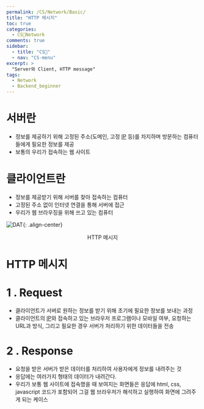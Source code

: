 ```yaml
---
permalink: /CS/Network/Basic/
title: "HTTP 메시지"
toc: true
categories:
  - CS🐰Network
comments: true
sidebar:
  - title: "CS🐰"
  - nav: "CS-menu"
excerpt: >
  "Server와 Client, HTTP message"
tags:
  - Network
  - Backend_beginner
---
```



# 서버란
- 정보를 제공하기 위해 고정된 주소(도메인, 고정 [IP](https://chanyoung-dev.github.io/CS/Network/TCPIP/) 등)를 차지하며 방문하는 컴퓨터들에게 필요한 정보를 제공
- 보통의 우리가 접속하는 웹 사이트

# 클라이언트란
- 정보를 제공받기 위해 서버를 찾아 접속하는 컴퓨터 
- 고정된 주소 없이 인터넷 연결을 통해 서버에 접근
- 우리가 웹 브라우징을 위해 쓰고 있는 컴퓨터

![DAT]({{site.baseurl}}/assets/images/CS/request.png){: .align-center}
<figcaption align="center">HTTP 메시지</figcaption>

# HTTP 메시지

# 1 . Request
- 클라이언트가 서버로 원하는 정보를 받기 위해 초기에 필요한 정보를 보내는 과정
- 클라이언트의 [IP](https://chanyoung-dev.github.io/CS/Network/IP/)와 접속하고 있는 브라우저 프로그램이나 모바일 여부, 요청하는 URL과 방식, 그리고 필요한 경우 서버가 처리하기 위한 데이터들을 전송

# 2 . Response
- 요청을 받은 서버가 받은 데이터를 처리하여 사용자에게 정보를 내려주는 것
- 응답에는 여러가지 형태의 데이터가 내려간다.
- 우리가 보통 웹 사이트에 접속했을 때 보여지는 화면들은 응답에 html, css, javascript 코드가 포함되어 그걸 웹 브라우저가 해석하고 실행하여 화면에 그려주게 되는 케이스

